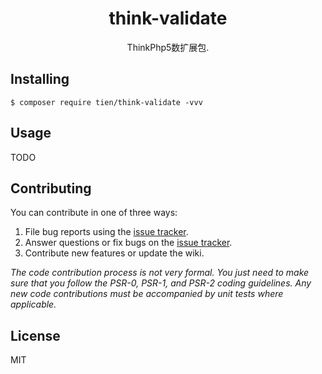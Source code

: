 <h1 align="center"> think-validate </h1>

<p align="center"> ThinkPhp5数扩展包.</p>


## Installing

```shell
$ composer require tien/think-validate -vvv
```

## Usage

TODO

## Contributing

You can contribute in one of three ways:

1. File bug reports using the [issue tracker](https://github.com/tien/think-validate/issues).
2. Answer questions or fix bugs on the [issue tracker](https://github.com/tien/think-validate/issues).
3. Contribute new features or update the wiki.

_The code contribution process is not very formal. You just need to make sure that you follow the PSR-0, PSR-1, and PSR-2 coding guidelines. Any new code contributions must be accompanied by unit tests where applicable._

## License

MIT
